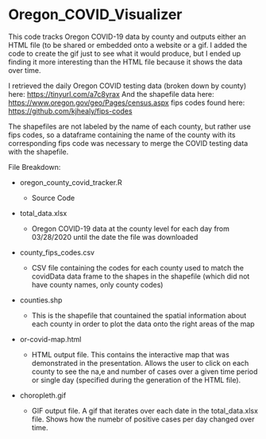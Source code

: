 # Oregon_COVID_Visualizer

This code tracks Oregon COVID-19 data by county and outputs either an HTML file (to be shared or embedded onto a website or a gif. I added the code to create the gif just to see what it would produce, but I ended up finding it more interesting than the HTML file because it shows the data over time.

I retrieved the daily Oregon COVID testing data (broken down by county) here: https://tinyurl.com/a7c8yrax
And the shapefile data here: https://www.oregon.gov/geo/Pages/census.aspx
fips codes found here: https://github.com/kjhealy/fips-codes

The shapefiles are not labeled by the name of each county, but rather use fips codes, so a dataframe containing the name of the county with its corresponding fips code was necessary to merge the COVID testing data with the shapefile.

File Breakdown:
- oregon_county_covid_tracker.R
  - Source Code

- total_data.xlsx
  - Oregon COVID-19 data at the county level for each day from 03/28/2020 until the date the file was downloaded

- county_fips_codes.csv
  - CSV file containing the codes for each county used to match the covidData data frame to the shapes in the shapefile (which did not have county names, only county codes)

- counties.shp
  - This is the shapefile that countained the spatial information about each county in order to plot the data onto the right areas of the map

- or-covid-map.html
  - HTML output file. This contains the interactive map that was demonstrated in the presentation. Allows the user to click on each county to see the na,e and number of cases over a given time period or single day (specified during the generation of the HTML file).

- choropleth.gif
  - GIF output file. A gif that iterates over each date in the total_data.xlsx file. Shows how the numebr of positive cases per day changed over time.
